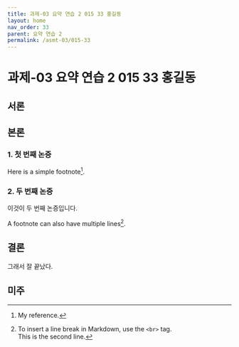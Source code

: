 ```yaml
---
title: 과제-03 요약 연습 2 015 33 홍길동 
layout: home
nav_order: 33
parent: 요약 연습 2
permalink: /asmt-03/015-33
---
```


# 과제-03 요약 연습 2 015 33 홍길동 


## 서론


## 본론

### 1. 첫 번째 논증

Here is a simple footnote[^1].

[^1]: My reference.  

### 2. 두 번째 논증

이것이 두 번째 논증입니다.

A footnote can also have multiple lines[^2].

[^2]: To insert a line break in Markdown, use the `<br>` tag.<br>This is the second line.

## 결론

그래서 잘 끝났다.

## 미주
